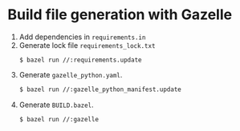 # Build file generation with Gazelle

1. Add dependencies in `requirements.in`
2. Generate lock file `requirements_lock.txt`
   ```
   $ bazel run //:requirements.update
   ```
3. Generate `gazelle_python.yaml`.
   ```sh
   $ bazel run //:gazelle_python_manifest.update
   ```
4. Generate `BUILD.bazel`.
   ```sh
   $ bazel run //:gazelle
   ```